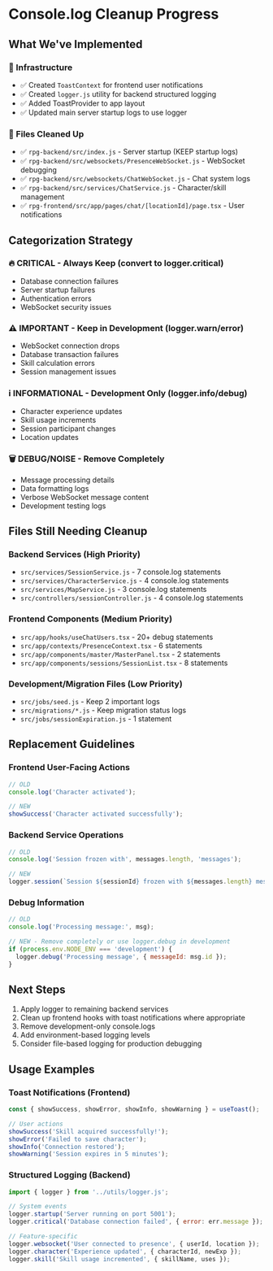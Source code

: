 # Console.log Cleanup Progress

## What We've Implemented

### 🔧 Infrastructure
- ✅ Created `ToastContext` for frontend user notifications
- ✅ Created `logger.js` utility for backend structured logging
- ✅ Added ToastProvider to app layout
- ✅ Updated main server startup logs to use logger

### 🎯 Files Cleaned Up
- ✅ `rpg-backend/src/index.js` - Server startup (KEEP startup logs)
- ✅ `rpg-backend/src/websockets/PresenceWebSocket.js` - WebSocket debugging
- ✅ `rpg-backend/src/websockets/ChatWebSocket.js` - Chat system logs
- ✅ `rpg-backend/src/services/ChatService.js` - Character/skill management
- ✅ `rpg-frontend/src/app/pages/chat/[locationId]/page.tsx` - User notifications

## Categorization Strategy

### 🔥 CRITICAL - Always Keep (convert to logger.critical)
- Database connection failures
- Server startup failures
- Authentication errors
- WebSocket security issues

### ⚠️ IMPORTANT - Keep in Development (logger.warn/error)
- WebSocket connection drops
- Database transaction failures
- Skill calculation errors
- Session management issues

### ℹ️ INFORMATIONAL - Development Only (logger.info/debug)
- Character experience updates
- Skill usage increments
- Session participant changes
- Location updates

### 🗑️ DEBUG/NOISE - Remove Completely
- Message processing details
- Data formatting logs  
- Verbose WebSocket message content
- Development testing logs

## Files Still Needing Cleanup

### Backend Services (High Priority)
- `src/services/SessionService.js` - 7 console.log statements
- `src/services/CharacterService.js` - 4 console.log statements
- `src/services/MapService.js` - 3 console.log statements
- `src/controllers/sessionController.js` - 4 console.log statements

### Frontend Components (Medium Priority)
- `src/app/hooks/useChatUsers.tsx` - 20+ debug statements
- `src/app/contexts/PresenceContext.tsx` - 6 statements
- `src/app/components/master/MasterPanel.tsx` - 2 statements
- `src/app/components/sessions/SessionList.tsx` - 8 statements

### Development/Migration Files (Low Priority)
- `src/jobs/seed.js` - Keep 2 important logs
- `src/migrations/*.js` - Keep migration status logs
- `src/jobs/sessionExpiration.js` - 1 statement

## Replacement Guidelines

### Frontend User-Facing Actions
```javascript
// OLD
console.log('Character activated');

// NEW  
showSuccess('Character activated successfully');
```

### Backend Service Operations
```javascript
// OLD
console.log('Session frozen with', messages.length, 'messages');

// NEW
logger.session(`Session ${sessionId} frozen with ${messages.length} messages saved`);
```

### Debug Information
```javascript
// OLD
console.log('Processing message:', msg);

// NEW - Remove completely or use logger.debug in development
if (process.env.NODE_ENV === 'development') {
  logger.debug('Processing message', { messageId: msg.id });
}
```

## Next Steps
1. Apply logger to remaining backend services
2. Clean up frontend hooks with toast notifications where appropriate
3. Remove development-only console.logs
4. Add environment-based logging levels
5. Consider file-based logging for production debugging

## Usage Examples

### Toast Notifications (Frontend)
```javascript
const { showSuccess, showError, showInfo, showWarning } = useToast();

// User actions
showSuccess('Skill acquired successfully!');
showError('Failed to save character');
showInfo('Connection restored');
showWarning('Session expires in 5 minutes');
```

### Structured Logging (Backend)
```javascript
import { logger } from '../utils/logger.js';

// System events
logger.startup('Server running on port 5001');
logger.critical('Database connection failed', { error: err.message });

// Feature-specific
logger.websocket('User connected to presence', { userId, location });
logger.character('Experience updated', { characterId, newExp });
logger.skill('Skill usage incremented', { skillName, uses });
``` 